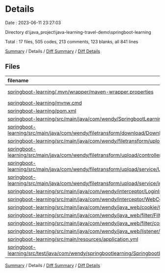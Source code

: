 # Details

Date : 2023-06-11 23:27:03

Directory d:\\java_project\\java-learning-travel-demo\\springboot-learning

Total : 17 files,  505 codes, 213 comments, 123 blanks, all 841 lines

[Summary](results.md) / Details / [Diff Summary](diff.md) / [Diff Details](diff-details.md)

## Files
| filename | language | code | comment | blank | total |
| :--- | :--- | ---: | ---: | ---: | ---: |
| [springboot-learning/.mvn/wrapper/maven-wrapper.properties](/springboot-learning/.mvn/wrapper/maven-wrapper.properties) | Java Properties | 2 | 16 | 1 | 19 |
| [springboot-learning/mvnw.cmd](/springboot-learning/mvnw.cmd) | Batch | 102 | 51 | 36 | 189 |
| [springboot-learning/pom.xml](/springboot-learning/pom.xml) | XML | 42 | 0 | 5 | 47 |
| [springboot-learning/src/main/java/com/wendy/SpringbootLearningApplication.java](/springboot-learning/src/main/java/com/wendy/SpringbootLearningApplication.java) | Java | 9 | 0 | 5 | 14 |
| [springboot-learning/src/main/java/com/wendy/filetransform/download/DownloadController.java](/springboot-learning/src/main/java/com/wendy/filetransform/download/DownloadController.java) | Java | 72 | 22 | 8 | 102 |
| [springboot-learning/src/main/java/com/wendy/filetransform/upload/common/Result.java](/springboot-learning/src/main/java/com/wendy/filetransform/upload/common/Result.java) | Java | 19 | 6 | 9 | 34 |
| [springboot-learning/src/main/java/com/wendy/filetransform/upload/controller/UoloadController.java](/springboot-learning/src/main/java/com/wendy/filetransform/upload/controller/UoloadController.java) | Java | 34 | 6 | 6 | 46 |
| [springboot-learning/src/main/java/com/wendy/filetransform/upload/service/UploadService.java](/springboot-learning/src/main/java/com/wendy/filetransform/upload/service/UploadService.java) | Java | 8 | 18 | 4 | 30 |
| [springboot-learning/src/main/java/com/wendy/filetransform/upload/service/impl/UploadServiceImpl.java](/springboot-learning/src/main/java/com/wendy/filetransform/upload/service/impl/UploadServiceImpl.java) | Java | 83 | 10 | 9 | 102 |
| [springboot-learning/src/main/java/com/wendy/interceptor/LoginInterceptor.java](/springboot-learning/src/main/java/com/wendy/interceptor/LoginInterceptor.java) | Java | 21 | 9 | 7 | 37 |
| [springboot-learning/src/main/java/com/wendy/interceptor/WebConfigure.java](/springboot-learning/src/main/java/com/wendy/interceptor/WebConfigure.java) | Java | 15 | 26 | 6 | 47 |
| [springboot-learning/src/main/java/com/wendy/java_web/cookie/CookieSessionTest.java](/springboot-learning/src/main/java/com/wendy/java_web/cookie/CookieSessionTest.java) | Java | 50 | 21 | 6 | 77 |
| [springboot-learning/src/main/java/com/wendy/java_web/filter/FilterTest.java](/springboot-learning/src/main/java/com/wendy/java_web/filter/FilterTest.java) | Java | 26 | 9 | 7 | 42 |
| [springboot-learning/src/main/java/com/wendy/java_web/filter/config/FilterConfig.java](/springboot-learning/src/main/java/com/wendy/java_web/filter/config/FilterConfig.java) | Java | 10 | 13 | 6 | 29 |
| [springboot-learning/src/main/java/com/wendy/java_web/listener/ListenerTest.java](/springboot-learning/src/main/java/com/wendy/java_web/listener/ListenerTest.java) | Java | 3 | 6 | 2 | 11 |
| [springboot-learning/src/main/resources/application.yml](/springboot-learning/src/main/resources/application.yml) | YAML | 0 | 0 | 1 | 1 |
| [springboot-learning/src/test/java/com/wendy/springbootlearning/SpringbootLearningApplicationTests.java](/springboot-learning/src/test/java/com/wendy/springbootlearning/SpringbootLearningApplicationTests.java) | Java | 9 | 0 | 5 | 14 |

[Summary](results.md) / Details / [Diff Summary](diff.md) / [Diff Details](diff-details.md)